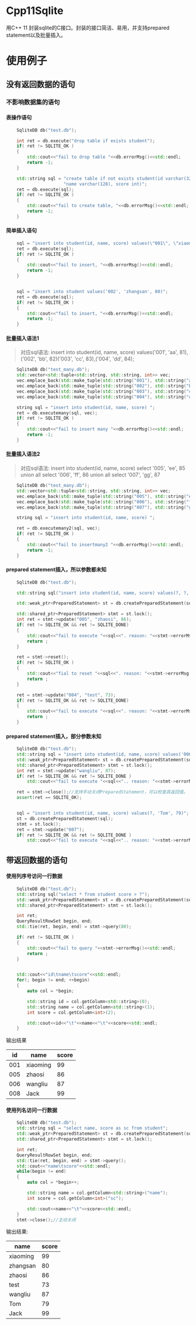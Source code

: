 # Cpp11Sqlite
用C++ 11 封装sqlite的C接口。封装的接口简洁、易用，并支持prepared statement以及批量插入。

# 使用例子

## 没有返回数据的语句

### 不影响数据集的语句

#### 表操作语句

```cpp
    SqliteDB db("test.db");

    int ret = db.execute("drop table if exists student");
    if( ret != SQLITE_OK )
    {
        std::cout<<"fail to drop table "<<db.errorMsg()<<std::endl;
        return -1;
    }

    std::string sql = "create table if not exists student(id varchar(32) primary key, "
                      "name varchar(128), score int)";
    ret = db.execute(sql);
    if( ret != SQLITE_OK )
    {
        std::cout<<"fail to create table, "<<db.errorMsg()<<std::endl;
        return -1;
    }
```


#### 简单插入语句

```cpp
    sql = "insert into student(id, name, score) values(\"001\", \"xiaoming\", 99)";
    ret = db.execute(sql);
    if( ret != SQLITE_OK )
    {
        std::cout<<"fail to insert, "<<db.errorMsg()<<std::endl;
        return -1;
    }


    sql = "insert into student values('002', 'zhangsan', 80)";
    ret = db.execute(sql);
    if( ret != SQLITE_OK )
    {
        std::cout<<"fail to insert, "<<db.errorMsg()<<std::endl;
        return -1;
    }
```

#### 批量插入语法1

> 对应sql语法: insert into student(id, name, score) values('001', 'aa', 81),('002', 'bb', 82)('003', 'cc', 83),('004', 'dd', 84);

```cpp
    SqliteDB db("test_many.db");
    std::vector<std::tuple<std::string, std::string, int>> vec;
    vec.emplace_back(std::make_tuple(std::string("001"), std::string("aa"), 81));
    vec.emplace_back(std::make_tuple(std::string("002"), std::string("bb"), 82));
    vec.emplace_back(std::make_tuple(std::string("003"), std::string("cc"), 83));
    vec.emplace_back(std::make_tuple(std::string("004"), std::string("dd"), 84));

    string sql = "insert into student(id, name, score) ";
    ret = db.executemany(sql, vec);
    if( ret != SQLITE_OK )
    {
        std::cout<<"fail to insert many "<<db.errorMsg()<<std::endl;
        return -1;
    }
```

#### 批量插入语法2

> 对应sql语法: insert into student(id, name, score)  select '005', 'ee', 85 union all select '006', 'ff', 86 union all  select '007', 'gg', 87

```cpp
    SqliteDB db("test_many.db");
    std::vector<std::tuple<std::string, std::string, int>> vec;
    vec.emplace_back(std::make_tuple(std::string("005"), std::string("ee"), 85));
    vec.emplace_back(std::make_tuple(std::string("006"), std::string("ff"), 86));
    vec.emplace_back(std::make_tuple(std::string("007"), std::string("gg"), 87));

    string sql = "insert into student(id, name, score) ";

    ret = db.executemany2(sql, vec);
    if( ret != SQLITE_OK )
    {
        std::cout<<"fail to insertmany2 "<<db.errorMsg()<<std::endl;
        return -1;
    }
```



#### prepared statement插入，所以参数都未知

```cpp
    SqliteDB db("test.db");

    std::string sql("insert into student(id, name, score) values(?, ?, ?)");

    std::weak_ptr<PreparedStatement> st = db.createPreparedStatement(sql);

    std::shared_ptr<PreparedStatement> stmt = st.lock();
    int ret = stmt->update("005", "zhaosi", 86);
    if( ret != SQLITE_OK && ret != SQLITE_DONE)
    {
        std::cout<<"fail to execute "<<sql<<". reason: "<<stmt->errorMsg()<<std::endl;
        return ;
    }

    ret = stmt->reset();
    if( ret != SQLITE_OK )
    {
        std::cout<<"fial to reset "<<sql<<". reason: "<<stmt->errorMsg()<<std::endl;
        return ;
    }

    ret = stmt->update("004", "test", 73);
    if( ret != SQLITE_OK && ret != SQLITE_DONE)
    {
        std::cout<<"fail to execute "<<sql<<". reason: "<<stmt->errorMsg()<<std::endl;
        return ;
    }
```

#### prepared statement插入，部分参数未知

```cpp
    SqliteDB db("test.db");
    std::string sql = "insert into student(id, name, score) values('006', ?, ?)";
    std::weak_ptr<PreparedStatement> st = db.createPreparedStatement(sql);
    std::shared_ptr<PreparedStatement> stmt = st.lock();
    int ret = stmt->update("wangliu", 87);
    if( ret != SQLITE_OK && ret != SQLITE_DONE )
        std::cout<<"fail to execute "<<sql<<".. reason: "<<stmt->errorMsg()<<std::endl;

    ret = stmt->close();//支持手动关闭PreparedStatement，可以检查其返回值。
    assert(ret == SQLITE_OK);


    sql = "insert into student(id, name, score) values(?, 'Tom', 79)";
    st = db.createPreparedStatement(sql);
    stmt = st.lock();
    ret = stmt->update("007");
    if( ret != SQLITE_OK && ret != SQLITE_DONE )
        std::cout<<"fail to execute "<<sql<<".. reason: "<<stmt->errorMsg()<<std::endl;
```

## 带返回数据的语句

#### 使用列序号访问一行数据


```cpp
    SqliteDB db("test.db");
    std::string sql("select * from student score > ?");
    std::weak_ptr<PreparedStatement> st = db.createPreparedStatement(sql);
    std::shared_ptr<PreparedStatement> stmt = st.lock();

    int ret;
    QueryResultRowSet begin, end;
    std::tie(ret, begin, end) = stmt->query(80);

    if( ret != SQLITE_OK )
    {
        std::cout<<"fail to query "<<stmt->errorMsg()<<std::endl;
        return ;
    }


    std::cout<<"id\tname\tscore"<<std::endl;
    for(; begin != end; ++begin)
    {
        auto col = *begin;

        std::string id = col.getColumn<std::string>(0);
        std::string name = col.getColumn<std::string>(1);
        int score = col.getColumn<int>(2);

        std::cout<<id<<"\t"<<name<<"\t"<<score<<std::endl;
    }
```

输出结果

|id   |   name       |  score|
|-----|--------------|-------|
|001  |   xiaoming   |   99|
|005  |   zhaosi     |   86|
|006  |   wangliu    |   87|
|008  |   Jack       |   99|



#### 使用列名访问一行数据

```cpp
    SqliteDB db("test.db");
    std::string sql = "select name, score as sc from student";
    std::weak_ptr<PreparedStatement> st = db.createPreparedStatement(sql);
    std::shared_ptr<PreparedStatement> stmt = st.lock();

    int ret;
    QueryResultRowSet begin, end;
    std::tie(ret, begin, end) = stmt->query();
    std::cout<<"name\tscore"<<std::endl;
    while(begin != end)
    {
        auto col = *begin++;

        std::string name = col.getColumn<std::string>("name");
        int score = col.getColumn<int>("sc");

        std::cout<<name<<"\t"<<score<<std::endl;
    }
    stmt->close();//主动关闭
```

输出结果:

|name       | score|
|-----------|------|
|xiaoming   |  99|
|zhangsan   |  80|
|zhaosi     |  86|
|test       |  73|
|wangliu    |  87|
|Tom        |  79|
|Jack       |  99|
